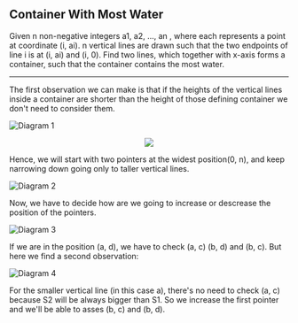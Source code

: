 ## Container With Most Water

Given n non-negative integers a1, a2, ..., an , where each represents a point at coordinate (i, ai). n vertical lines are drawn such that the two endpoints of line i is at (i, ai) and (i, 0). Find two lines, which together with x-axis forms a container, such that the container contains the most water.
- - -


The first observation we can make is that if the heights of the vertical lines inside a container are shorter than the height of those defining container we don't need to consider them.

![Diagram 1](https://imgur.com/T8ZXEZ5.png)

<p align="center"> 
<img src="https://imgur.com/T8ZXEZ5.png">
</p>


Hence, we will start with two pointers at the widest position(0, n), and keep narrowing down going only to taller vertical lines.

![Diagram 2](https://imgur.com/kL8JCyi.png)


Now, we have to decide how are we going to increase or descrease the position of the pointers. 

![Diagram 3](https://imgur.com/sRxTBlm.png)


If we are in the position (a, d), we have to check (a, c) (b, d) and (b, c). But here we find a second observation:

![Diagram 4](https://imgur.com/89HItDy.png)

For the smaller vertical line (in this case a), there's no need to check (a, c) because S2 will be always bigger than S1. So we increase the first pointer and we'll be able to asses (b, c) and (b, d).





